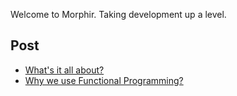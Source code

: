 Welcome to Morphir. Taking development up a level.

## Post
* [What's it all about?](whats_it_about)
* [Why we use Functional Programming?](why_functional_programming)

